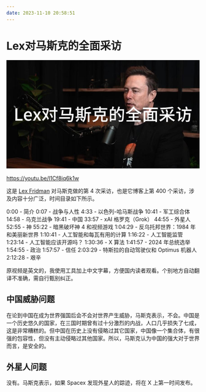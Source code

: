 ```yaml
---
date: 2023-11-10 20:58:51
---
```

# Lex对马斯克的全面采访

![Lex对马斯克的全面采访-封面](assets/Lex对马斯克的全面采访-封面.jpg)

https://youtu.be/l1Cf8iq6k1w

这是 [Lex Fridman](https://twitter.com/lexfridman/status/1722686021781835928) 对马斯克做的第 4 次采访，也是它博客上第 400 个采访，涉及内容十分广泛，时间目录如下所示。

0:00 - 简介
0:07 - 战争与人性
4:33 - 以色列-哈马斯战争
10:41 - 军工综合体
14:58 - 乌克兰战争
19:41 - 中国
33:57 - xAI 格罗克（Grok）
44:55 - 外星人
52:55 - 神
55:22 - 暗黑破坏神 4 和视频游戏
1:04:29 - 反乌托邦世界：1984 年和美丽新世界
1:10:41 - 人工智能和每瓦有用的计算
1:16:22 - 人工智能监管
1:23:14 - 人工智能应该开源吗？
1:30:36 - X 算法
1:41:57 - 2024 年总统选举
1:54:55 - 政治
1:57:57 - 信任
2:03:29 - 特斯拉的自动驾驶仪和 Optimus 机器人
2:12:28 - 艰辛

原视频是英文的，我使用工具加上中文字幕，方便国内读者观看。个别地方自动翻译不准确，需自行甄别纠正。

## 中国威胁问题

在论到中国在成为世界强国后会不会对世界产生威胁，马斯克表示，不会。中国是一个历史悠久的国家，在三国时期曾有过十分激烈的内战，人口几乎损失了七成，这是非常糟糕的。但中国在历史上没有侵略过其它国家，中国像一个集合体，有很强的包容性，但没有主动侵略过其他国家。所以，马斯克认为中国的强大对于世界而言，是安全的。

## 外星人问题

没有。马斯克表示，如果 Spacex 发现外星人的踪迹，将在 X 上第一时间发布。
